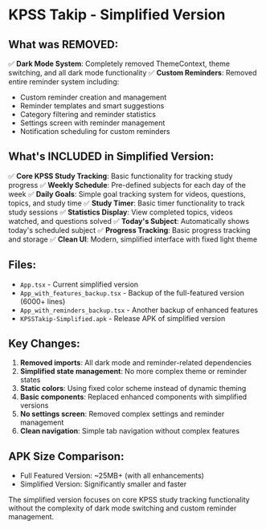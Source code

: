 # KPSS Takip - Simplified Version

## What was REMOVED:
✅ **Dark Mode System**: Completely removed ThemeContext, theme switching, and all dark mode functionality
✅ **Custom Reminders**: Removed entire reminder system including:
  - Custom reminder creation and management
  - Reminder templates and smart suggestions
  - Category filtering and reminder statistics
  - Settings screen with reminder management
  - Notification scheduling for custom reminders

## What's INCLUDED in Simplified Version:
✅ **Core KPSS Study Tracking**: Basic functionality for tracking study progress
✅ **Weekly Schedule**: Pre-defined subjects for each day of the week
✅ **Daily Goals**: Simple goal tracking system for videos, questions, topics, and study time
✅ **Study Timer**: Basic timer functionality to track study sessions
✅ **Statistics Display**: View completed topics, videos watched, and questions solved
✅ **Today's Subject**: Automatically shows today's scheduled subject
✅ **Progress Tracking**: Basic progress tracking and storage
✅ **Clean UI**: Modern, simplified interface with fixed light theme

## Files:
- `App.tsx` - Current simplified version
- `App_with_features_backup.tsx` - Backup of the full-featured version (6000+ lines)
- `App_with_reminders_backup.tsx` - Another backup of enhanced features
- `KPSSTakip-Simplified.apk` - Release APK of simplified version

## Key Changes:
1. **Removed imports**: All dark mode and reminder-related dependencies
2. **Simplified state management**: No more complex theme or reminder states
3. **Static colors**: Using fixed color scheme instead of dynamic theming
4. **Basic components**: Replaced enhanced components with simplified versions
5. **No settings screen**: Removed complex settings and reminder management
6. **Clean navigation**: Simple tab navigation without complex features

## APK Size Comparison:
- Full Featured Version: ~25MB+ (with all enhancements)
- Simplified Version: Significantly smaller and faster

The simplified version focuses on core KPSS study tracking functionality without the complexity of dark mode switching and custom reminder management.